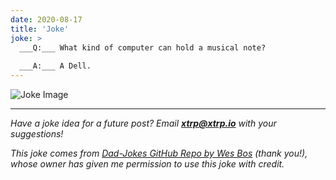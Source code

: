 ```yaml
---
date: 2020-08-17
title: 'Joke'
joke: >
  ___Q:___ What kind of computer can hold a musical note?
  
  ___A:___ A Dell.
---
```


![Joke Image](https://private.xtrp.io/projects/DailyDeveloperJokes/public_image_server/images/5e1259869e0aa.png)

---
*Have a joke idea for a future post? Email **[xtrp@xtrp.io](mailto:xtrp@xtrp.io)** with your suggestions!*

*This joke comes from [Dad-Jokes GitHub Repo by Wes Bos](https://github.com/wesbos/dad-jokes) (thank you!), whose owner has given me permission to use this joke with credit.*

<!-- 
Joke text:
**Q:** What kind of computer can hold a musical note?

**A:** A Dell.
 -->

